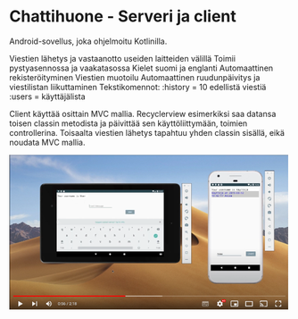 # Chattihuone - Serveri ja client

Android-sovellus, joka ohjelmoitu Kotlinilla.


Viestien lähetys ja vastaanotto useiden laitteiden välillä
Toimii pystyasennossa ja vaakatasossa
Kielet suomi ja englanti
Automaattinen rekisteröityminen
Viestien muotoilu
Automaattinen ruudunpäivitys ja viestilistan liikuttaminen
Tekstikomennot:
:history = 10 edellistä viestiä
:users = käyttäjälista

Client käyttää osittain MVC mallia. Recyclerview esimerkiksi saa datansa toisen 
classin metodista ja päivittää sen käyttöliittymään, toimien controllerina. Toisaalta viestien lähetys tapahtuu yhden classin sisällä, eikä noudata MVC 
mallia.

<a href="https://youtu.be/iEpdBruM8yMi"><img alt="Videosoitin" width="500px" src="video.png" /></a>
